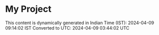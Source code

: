 # My Project

This content is dynamically generated in Indian Time (IST): 2024-04-09 09:14:02 IST
Converted to UTC: 2024-04-09 03:44:02 UTC
